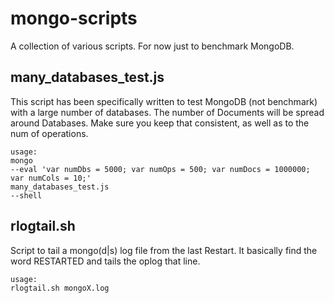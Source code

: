 mongo-scripts
======

A collection of various scripts. For now just to benchmark MongoDB.

many_databases_test.js
-------

This script has been specifically written to test MongoDB (not benchmark) with a large number of databases. The number of Documents will be spread around Databases. Make sure you keep that consistent, as well as to the num of operations.

    usage:
    mongo
    --eval 'var numDbs = 5000; var numOps = 500; var numDocs = 1000000; var numCols = 10;'
    many_databases_test.js
    --shell
    	   

rlogtail.sh
-------

Script to tail a mongo(d|s) log file from the last Restart. It basically find the word RESTARTED and tails the oplog that line.

    usage:
    rlogtail.sh mongoX.log